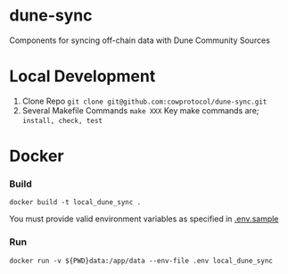 # dune-sync
Components for syncing off-chain data with Dune Community Sources


# Local Development


1. Clone Repo `git clone git@github.com:cowprotocol/dune-sync.git`
2. Several Makefile Commands `make XXX`
Key make commands are; `install, check, test`


# Docker
### Build
```shell
docker build -t local_dune_sync .
```

You must provide valid environment variables as specified in [.env.sample](.env.sample)
### Run
```shell
docker run -v ${PWD}data:/app/data --env-file .env local_dune_sync
```
